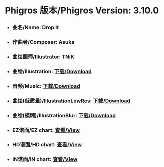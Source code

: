 
# Phigros 版本/Phigros Version:  3.10.0

- ### __曲名/Name:  Drop It__

- ### __作曲者/Composer:  Asuka__

- ### __曲绘画师/Illustrator:  TNiK__

- ### __曲绘/Illustration:  [下载/Download](https://github.com/Po6647A/WebAssests/releases/download/3.10.0/973.png)__

- ### __音频/Music:  [下载/Download](https://github.com/Po6647A/WebAssests/releases/download/3.10.0/1815.ogg)__

- ### __曲绘(低质量)/IllustrationLowRes:  [下载/Download](https://github.com/Po6647A/WebAssests/releases/download/3.10.0/1465.png)__

- ### __曲绘(模糊)/IllustrationBlur:  [下载/Download](https://github.com/Po6647A/WebAssests/releases/download/3.10.0/0)__


- ### __EZ谱面/EZ chart:  [查看/View](./EZ.json/index.html)__

- ### __HD谱面/HD chart:  [查看/View](./HD.json/index.html)__

- ### __IN谱面/IN chart:  [查看/View](./IN.json/index.html)__
